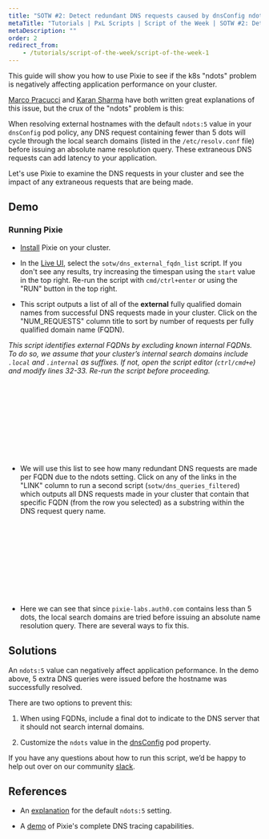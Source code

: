 ```yaml
---
title: "SOTW #2: Detect redundant DNS requests caused by dnsConfig ndots setting"
metaTitle: "Tutorials | PxL Scripts | Script of the Week | SOTW #2: Detect redundant DNS requests caused by dnsConfig ndots setting"
metaDescription: ""
order: 2
redirect_from:
    - /tutorials/script-of-the-week/script-of-the-week-1
---
```


This guide will show you how to use Pixie to see if the k8s "ndots" problem is negatively affecting application performance on your cluster.

[Marco Pracucci](https://pracucci.com/kubernetes-dns-resolution-ndots-options-and-why-it-may-affect-application-performances.html) and [Karan Sharma](https://mrkaran.dev/posts/ndots-kubernetes/) have both written great explanations of this issue, but the crux of the "ndots" problem is this:

When resolving external hostnames with the default `ndots:5` value in your `dnsConfig` pod policy, any DNS request containing fewer than 5 dots will cycle through the local search domains (listed in the `/etc/resolv.conf` file) before issuing an absolute name resolution query. These extraneous DNS requests can add latency to your application.

Let's use Pixie to examine the DNS requests in your cluster and see the impact of any extraneous requests that are being made.

## Demo

<YouTube youTubeId="p4rfVHV0Ub4" />

### Running Pixie

- [Install](/installing-pixie/) Pixie on your cluster.

- In the [Live UI](https://work.withpixie.ai/), select the `sotw/dns_external_fqdn_list` script. If you don't see any results, try increasing the timespan using the `start` value in the top right. Re-run the script with `cmd/ctrl+enter` or using the "RUN" button in the top right.

- This script outputs a list of all of the **external** fully qualified domain names from successful DNS requests made in your cluster. Click on the "NUM_REQUESTS" column title to sort by number of requests per fully qualified domain name (FQDN).

*This script identifies external FQDNs by excluding known internal FQDNs. To do so, we assume that your cluster’s internal search domains include `.local` and `.internal` as suffixes. If not, open the script editor (`ctrl/cmd+e`) and modify lines 32-33. Re-run the script before proceeding.*

<svg title='List of external FQDNs from DNS request traffic in your cluster.' src='sotw-2/fqdns.png'/>

- We will use this list to see how many redundant DNS requests are made per FQDN due to the ndots setting. Click on any of the links in the "LINK" column to run a second script (`sotw/dns_queries_filtered`) which outputs all DNS requests made in your cluster that contain that specific FQDN (from the row you selected) as a substring within the DNS request query name.

<svg title='All DNS requests containing a particular FQDNs as a substring in the DNS request query name.' src='sotw-2/all_requests.png'/>

- Here we can see that since `pixie-labs.auth0.com` contains less than 5 dots, the local search domains are tried before issuing an absolute name resolution query. There are several ways to fix this.

## Solutions

An `ndots:5` value can negatively affect application peformance. In the demo above, 5 extra DNS queries were issued before the hostname was successfully resolved.

There are two options to prevent this:

1. When using FQDNs, include a final dot to indicate to the DNS server that it should not search internal domains.

2. Customize the `ndots` value in the [dnsConfig](https://kubernetes.io/docs/concepts/services-networking/dns-pod-service/#pod-dns-config) pod property.

If you have any questions about how to run this script, we’d be happy to help out over on our community [slack](https://slackin.px.dev/).

## References

- An [explanation](https://github.com/kubernetes/kubernetes/issues/33554#issuecomment-266251056) for the default `ndots:5` setting.

- A [demo](https://youtu.be/zbig8uH9eqQ) of Pixie's complete DNS tracing capabilities.
